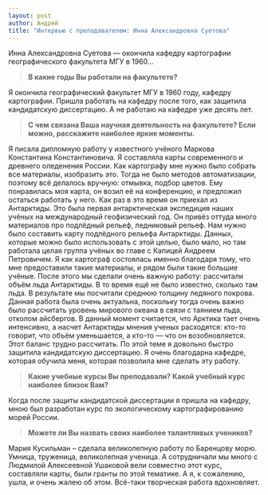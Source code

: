 ```yaml
---
layout: post
author: Андрей
title: "Интервью с преподавателем: Инна Александровна Суетова"
---
```

Инна Александровна Суетова — окончила кафедру картографии географического факультета МГУ в 1960...

> **В какие годы Вы работали на факультете?**

Я окончила географический факультет МГУ в 1960 году, кафедру картографии. Пришла работать на кафедру после того, как защитила кандидатскую диссертацию. А не работаю на кафедре уже десять лет.

> **С чем связана Ваша научная деятельность на факультете? Если можно, расскажите наиболее яркие моменты.**

Я писала дипломную работу у известного учёного Маркова Константина Константиновича. Я составляла карты современного и древнего оледенения России. Как картографу мне нужно было собрать все материалы, изобразить это. Тогда не было методов автоматизации, поэтому всё делалось вручную: отмывка, подбор цветов. Ему понравилась моя карта, он возил её на конференцию, и предложил остаться работать у него. Как раз в это время он приехал из Антарктиды. Это была первая антарктическая экспедиция наших учёных на международный геофизический год. Он привёз оттуда много материалов про подлёдный рельеф, ледниковый рельеф. Нам нужно было составить карту подлёдного рельефа Антарктиды. Данных, которые можно было использовать с этой целью, было мало, но там работала целая группа учёных во главе с Капицей Андреем Петровичем. Я как картограф состоялась именно благодаря тому, что мне предоставили такие материалы, и рядом были такие большие учёные. После этого мы сделали очень важную работу: рассчитали объём льда Антарктиды. В то время ещё не было известно, сколько там льда. В результате мы посчитали среднюю толщину ледяного покрова. Данная работа была очень актуальна, поскольку тогда очень важно было рассчитать уровень мирового океана в связи с таянием льда, отколом айсбергов. В данный момент считается, что Арктика тает очень интенсивно, а насчет Антарктиды мнения ученых расходятся: кто-то говорит, что объём уменьшается, а кто-то — что он возобновляется. Этот баланс трудно рассчитать. По этой теме я довольно быстро защитила кандидатскую диссертацию. Я очень благодарна кафедре, которая обучила меня, которая позволила мне сделать эту работу.

> **Какие учебные курсы Вы преподавали? Какой учебный курс наиболее близок Вам?**

Когда после защиты кандидатской диссертации я пришла на кафедру, мною был разработан курс по экологическому картографированию морей России.

> **Можете ли Вы назвать своих наиболее талантливых учеников?**

Мария Кусильман – сделала великолепную работу по Баренцову морю. Умница, труженица, великолепная ученица. А сотрудничали мы много с Людмилой Алексеевной Ушаковой вели совместно этот курс, составляли карты, были гранты по этой тематике. А я, к сожалению, ушла, и очень жалею об этом. Всё-таки творческая работа вдохновляет.